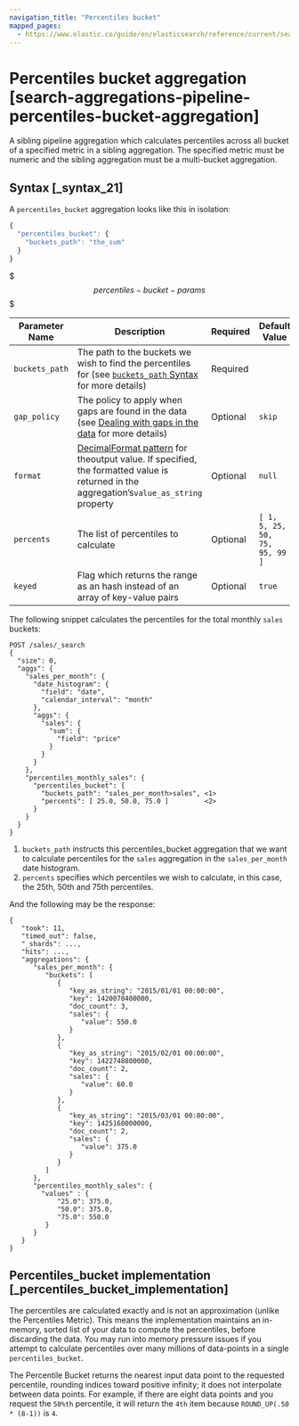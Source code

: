 ```yaml
---
navigation_title: "Percentiles bucket"
mapped_pages:
  - https://www.elastic.co/guide/en/elasticsearch/reference/current/search-aggregations-pipeline-percentiles-bucket-aggregation.html
---
```


# Percentiles bucket aggregation [search-aggregations-pipeline-percentiles-bucket-aggregation]


A sibling pipeline aggregation which calculates percentiles across all bucket of a specified metric in a sibling aggregation. The specified metric must be numeric and the sibling aggregation must be a multi-bucket aggregation.

## Syntax [_syntax_21]

A `percentiles_bucket` aggregation looks like this in isolation:

```js
{
  "percentiles_bucket": {
    "buckets_path": "the_sum"
  }
}
```

$$$percentiles-bucket-params$$$

| Parameter Name | Description | Required | Default Value |
| --- | --- | --- | --- |
| `buckets_path` | The path to the buckets we wish to find the percentiles for (see [`buckets_path` Syntax](/reference/data-analysis/aggregations/pipeline.md#buckets-path-syntax) for more details) | Required |  |
| `gap_policy` | The policy to apply when gaps are found in the data (see [Dealing with gaps in the data](/reference/data-analysis/aggregations/pipeline.md#gap-policy) for more details) | Optional | `skip` |
| `format` | [DecimalFormat pattern](https://docs.oracle.com/en/java/javase/11/docs/api/java.base/java/text/DecimalFormat.md) for theoutput value. If specified, the formatted value is returned in the aggregation’s`value_as_string` property | Optional | `null` |
| `percents` | The list of percentiles to calculate | Optional | `[ 1, 5, 25, 50, 75, 95, 99 ]` |
| `keyed` | Flag which returns the range as an hash instead of an array of key-value pairs | Optional | `true` |

The following snippet calculates the percentiles for the total monthly `sales` buckets:

```console
POST /sales/_search
{
  "size": 0,
  "aggs": {
    "sales_per_month": {
      "date_histogram": {
        "field": "date",
        "calendar_interval": "month"
      },
      "aggs": {
        "sales": {
          "sum": {
            "field": "price"
          }
        }
      }
    },
    "percentiles_monthly_sales": {
      "percentiles_bucket": {
        "buckets_path": "sales_per_month>sales", <1>
        "percents": [ 25.0, 50.0, 75.0 ]         <2>
      }
    }
  }
}
```

1. `buckets_path` instructs this percentiles_bucket aggregation that we want to calculate percentiles for the `sales` aggregation in the `sales_per_month` date histogram.
2. `percents` specifies which percentiles we wish to calculate, in this case, the 25th, 50th and 75th percentiles.


And the following may be the response:

```console-result
{
   "took": 11,
   "timed_out": false,
   "_shards": ...,
   "hits": ...,
   "aggregations": {
      "sales_per_month": {
         "buckets": [
            {
               "key_as_string": "2015/01/01 00:00:00",
               "key": 1420070400000,
               "doc_count": 3,
               "sales": {
                  "value": 550.0
               }
            },
            {
               "key_as_string": "2015/02/01 00:00:00",
               "key": 1422748800000,
               "doc_count": 2,
               "sales": {
                  "value": 60.0
               }
            },
            {
               "key_as_string": "2015/03/01 00:00:00",
               "key": 1425168000000,
               "doc_count": 2,
               "sales": {
                  "value": 375.0
               }
            }
         ]
      },
      "percentiles_monthly_sales": {
        "values" : {
            "25.0": 375.0,
            "50.0": 375.0,
            "75.0": 550.0
         }
      }
   }
}
```


## Percentiles_bucket implementation [_percentiles_bucket_implementation]

The percentiles are calculated exactly and is not an approximation (unlike the Percentiles Metric). This means the implementation maintains an in-memory, sorted list of your data to compute the percentiles, before discarding the data. You may run into memory pressure issues if you attempt to calculate percentiles over many millions of data-points in a single `percentiles_bucket`.

The Percentile Bucket returns the nearest input data point to the requested percentile, rounding indices toward positive infinity; it does not interpolate between data points. For example, if there are eight data points and you request the `50%th` percentile, it will return the `4th` item because `ROUND_UP(.50 * (8-1))` is `4`.


